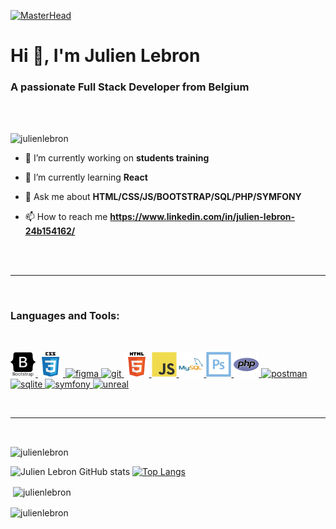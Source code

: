 [![MasterHead](https://cdn.hashnode.com/res/hashnode/image/upload/v1661737328066/Pe6yM6Tgi.gif)](https://github.com/JulienLebron)
<br>
<h1 align="left">Hi 👋, I'm Julien Lebron</h1>
<h3 align="left">A passionate Full Stack Developer from Belgium</h3>
<br>
<br>

<p align="left"> <img src="https://komarev.com/ghpvc/?username=julienlebron&label=Profile%20views&color=0e75b6&style=flat" alt="julienlebron" /> </p>

- 🔭 I’m currently working on **students training**

- 🌱 I’m currently learning **React**

- 💬 Ask me about **HTML/CSS/JS/BOOTSTRAP/SQL/PHP/SYMFONY**

- 📫 How to reach me **https://www.linkedin.com/in/julien-lebron-24b154162/**

<br>
<br>
<hr>
<br>


<h3 align="left">Languages and Tools:</h3>
<br>
<p align="left"> <a href="https://getbootstrap.com" target="_blank" rel="noreferrer"> <img src="https://raw.githubusercontent.com/devicons/devicon/master/icons/bootstrap/bootstrap-plain-wordmark.svg" alt="bootstrap" width="40" height="40"/> </a> <a href="https://www.w3schools.com/css/" target="_blank" rel="noreferrer"> <img src="https://raw.githubusercontent.com/devicons/devicon/master/icons/css3/css3-original-wordmark.svg" alt="css3" width="40" height="40"/> </a> <a href="https://www.figma.com/" target="_blank" rel="noreferrer"> <img src="https://www.vectorlogo.zone/logos/figma/figma-icon.svg" alt="figma" width="40" height="40"/> </a> <a href="https://git-scm.com/" target="_blank" rel="noreferrer"> <img src="https://www.vectorlogo.zone/logos/git-scm/git-scm-icon.svg" alt="git" width="40" height="40"/> </a> <a href="https://www.w3.org/html/" target="_blank" rel="noreferrer"> <img src="https://raw.githubusercontent.com/devicons/devicon/master/icons/html5/html5-original-wordmark.svg" alt="html5" width="40" height="40"/> </a> <a href="https://developer.mozilla.org/en-US/docs/Web/JavaScript" target="_blank" rel="noreferrer"> <img src="https://raw.githubusercontent.com/devicons/devicon/master/icons/javascript/javascript-original.svg" alt="javascript" width="40" height="40"/> </a> <a href="https://www.mysql.com/" target="_blank" rel="noreferrer"> <img src="https://raw.githubusercontent.com/devicons/devicon/master/icons/mysql/mysql-original-wordmark.svg" alt="mysql" width="40" height="40"/> </a> <a href="https://www.photoshop.com/en" target="_blank" rel="noreferrer"> <img src="https://raw.githubusercontent.com/devicons/devicon/master/icons/photoshop/photoshop-line.svg" alt="photoshop" width="40" height="40"/> </a> <a href="https://www.php.net" target="_blank" rel="noreferrer"> <img src="https://raw.githubusercontent.com/devicons/devicon/master/icons/php/php-original.svg" alt="php" width="40" height="40"/> </a> <a href="https://postman.com" target="_blank" rel="noreferrer"> <img src="https://www.vectorlogo.zone/logos/getpostman/getpostman-icon.svg" alt="postman" width="40" height="40"/> </a> <a href="https://www.sqlite.org/" target="_blank" rel="noreferrer"> <img src="https://www.vectorlogo.zone/logos/sqlite/sqlite-icon.svg" alt="sqlite" width="40" height="40"/> </a> <a href="https://symfony.com" target="_blank" rel="noreferrer"> <img src="https://symfony.com/logos/symfony_black_03.svg" alt="symfony" width="40" height="40"/> </a> <a href="https://unrealengine.com/" target="_blank" rel="noreferrer"> <img src="https://raw.githubusercontent.com/kenangundogan/fontisto/036b7eca71aab1bef8e6a0518f7329f13ed62f6b/icons/svg/brand/unreal-engine.svg" alt="unreal" width="40" height="40"/> </a> </p>

<br>
<hr>
<br>

<div align="left">
<p><img align="center" src="https://github-readme-stats.vercel.app/api/top-langs?username=julienlebron&show_icons=true&locale=en&layout=compact" alt="julienlebron" /></p>
</div>

![Julien Lebron GitHub stats](https://github-readme-stats.vercel.app/api?username=julienlebron&show_icons=true&theme=radical)
[![Top Langs](https://github-readme-stats.vercel.app/api/top-langs/?username=julienlebron&layout=pie)](https://github.com/anuraghazra/github-readme-stats)

<div align="left">
<p>&nbsp;<img align="center" src="https://github-readme-stats.vercel.app/api?username=julienlebron&show_icons=true&locale=en" alt="julienlebron" /></p>
</div>

<div align="left">
<p><img align="center" src="https://github-readme-streak-stats.herokuapp.com/?user=julienlebron&" alt="julienlebron" /></p>
</div>
